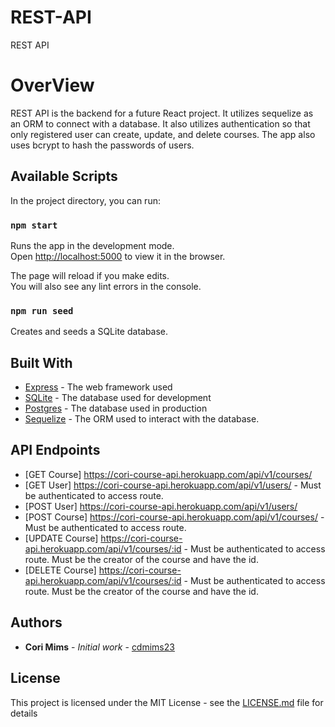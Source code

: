 # REST-API
 REST API

# OverView
REST API is the backend for a future React project. It utilizes sequelize as an ORM to connect with a database. It also utilizes authentication so that only registered user can create, update, and delete courses. The app also uses bcrypt to hash the passwords of users.

## Available Scripts

In the project directory, you can run:

### `npm start`

Runs the app in the development mode.<br />
Open [http://localhost:5000](http://localhost:5000) to view it in the browser.

The page will reload if you make edits.<br />
You will also see any lint errors in the console.

### `npm run seed`

Creates and seeds a SQLite database.<br />

## Built With

* [Express](http://expressjs.com/) - The web framework used
* [SQLite](https://www.sqlite.org/index.html) - The database used for development
* [Postgres](https://www.postgresql.org/) - The database used in production
* [Sequelize](https://pugjs.org/api/getting-started.html) - The ORM  used to interact with the database.


## API Endpoints
* [GET Course] https://cori-course-api.herokuapp.com/api/v1/courses/
* [GET User] https://cori-course-api.herokuapp.com/api/v1/users/ - Must be authenticated to access route.
* [POST User] https://cori-course-api.herokuapp.com/api/v1/users/
* [POST Course] https://cori-course-api.herokuapp.com/api/v1/courses/ - Must be authenticated to access route.
* [UPDATE Course] https://cori-course-api.herokuapp.com/api/v1/courses/:id - Must be authenticated to access route. Must be the creator of the course and have the id.
* [DELETE Course] https://cori-course-api.herokuapp.com/api/v1/courses/:id - Must be authenticated to access route. Must be the creator of the course and have the id.

## Authors

* **Cori Mims** - *Initial work* - [cdmims23](https://github.com/cdmims23)

## License

This project is licensed under the MIT License - see the [LICENSE.md](LICENSE.md) file for details
